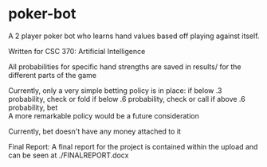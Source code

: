 poker-bot
=========

A 2 player poker bot who learns hand values based off playing against itself.

Written for CSC 370: Artificial Intelligence

All probabilities for specific hand strengths are saved in results/ for the different parts of the game

Currently, only a very simple betting policy is in place:
    if below .3 probability, check or fold
    if below .6 probability, check or call
    if above .6 probability, bet  
A more remarkable policy would be a future consideration

Currently, bet doesn't have any money attached to it

Final Report:
    A final report for the project is contained within the upload and can be seen at ./FINALREPORT.docx

